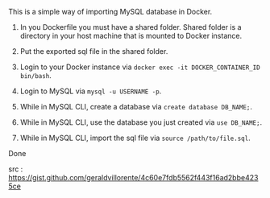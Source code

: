 This is a simple way of importing MySQL database in Docker.

1. In you Dockerfile you must have a shared folder. 
   Shared folder is a directory in your host machine that is mounted to Docker instance.
   
2. Put the exported sql file in the shared folder.

3. Login to your Docker instance via `docker exec -it DOCKER_CONTAINER_ID bin/bash`.

4. Login to MySQL via `mysql -u USERNAME -p`.

5. While in MySQL CLI, create a database via `create database DB_NAME;`.

6. While in MySQL CLI, use the database you just created via `use DB_NAME;`.

7. While in MySQL CLI, import the sql file via `source /path/to/file.sql`.

Done

src : https://gist.github.com/geraldvillorente/4c60e7fdb5562f443f16ad2bbe4235ce